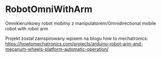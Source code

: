 # RobotOmniWithArm
Omnikierunkowy robot mobilny z manipulatorem/Omnidirectional mobile robot with robot arm

Projekt został zainspirowany wpisem na blogu how to mechatronics: https://howtomechatronics.com/projects/arduino-robot-arm-and-mecanum-wheels-platform-automatic-operation/
